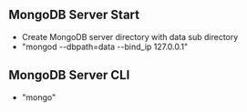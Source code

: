 ## MongoDB Server Start
 - Create MongoDB server directory with data sub directory
 - "mongod --dbpath=data --bind_ip 127.0.0.1"
 
 ## MongoDB Server CLI
 - "mongo"

